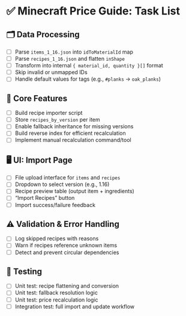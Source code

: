 # ✅ Minecraft Price Guide: Task List

## 🗂️ Data Processing
- [ ] Parse `items_1_16.json` into `idToMaterialId` map
- [ ] Parse `recipes_1_16.json` and flatten `inShape`
- [ ] Transform into internal `{ material_id, quantity }[]` format
- [ ] Skip invalid or unmapped IDs
- [ ] Handle default values for tags (e.g., `#planks` → `oak_planks`)

## 🧠 Core Features
- [ ] Build recipe importer script
- [ ] Store `recipes_by_version` per item
- [ ] Enable fallback inheritance for missing versions
- [ ] Build reverse index for efficient recalculation
- [ ] Implement manual recalculation command/tool

## 🖥 UI: Import Page
- [ ] File upload interface for `items` and `recipes`
- [ ] Dropdown to select version (e.g., 1.16)
- [ ] Recipe preview table (output item + ingredients)
- [ ] “Import Recipes” button
- [ ] Import success/failure feedback

## ⚠ Validation & Error Handling
- [ ] Log skipped recipes with reasons
- [ ] Warn if recipes reference unknown items
- [ ] Detect and prevent circular dependencies

## 🧪 Testing
- [ ] Unit test: recipe flattening and conversion
- [ ] Unit test: fallback resolution logic
- [ ] Unit test: price recalculation logic
- [ ] Integration test: full import and update workflow